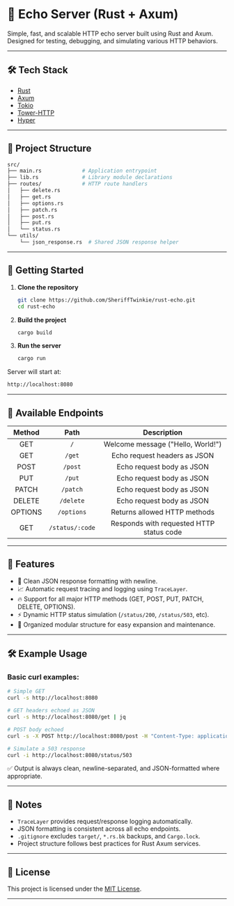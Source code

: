 # 🚀 Echo Server (Rust + Axum)

Simple, fast, and scalable HTTP echo server built using Rust and Axum.  
Designed for testing, debugging, and simulating various HTTP behaviors.

---

## 🛠 Tech Stack

- [Rust](https://www.rust-lang.org/)
- [Axum](https://docs.rs/axum/latest/axum/)
- [Tokio](https://tokio.rs/)
- [Tower-HTTP](https://docs.rs/tower-http/latest/tower_http/)
- [Hyper](https://hyper.rs/)

---

## 📂 Project Structure

```bash
src/
├── main.rs             # Application entrypoint
├── lib.rs              # Library module declarations
├── routes/             # HTTP route handlers
│   ├── delete.rs
│   ├── get.rs
│   ├── options.rs
│   ├── patch.rs
│   ├── post.rs
│   ├── put.rs
│   └── status.rs
└── utils/
    └── json_response.rs  # Shared JSON response helper
```

---

## 🚀 Getting Started

1. **Clone the repository**
   ```bash
   git clone https://github.com/SheriffTwinkie/rust-echo.git
   cd rust-echo
   ```

2. **Build the project**
   ```bash
   cargo build
   ```

3. **Run the server**
   ```bash
   cargo run
   ```

Server will start at:

```bash
http://localhost:8080
```

---

## 📜 Available Endpoints

| Method   | Path              | Description                                      |
|:--------:|:------------------:|:------------------------------------------------:|
| GET      | `/`                | Welcome message ("Hello, World!")                |
| GET      | `/get`             | Echo request headers as JSON                    |
| POST     | `/post`            | Echo request body as JSON                       |
| PUT      | `/put`             | Echo request body as JSON                       |
| PATCH    | `/patch`           | Echo request body as JSON                       |
| DELETE   | `/delete`          | Echo request body as JSON                       |
| OPTIONS  | `/options`         | Returns allowed HTTP methods                   |
| GET      | `/status/:code`    | Responds with requested HTTP status code        |

---

## 🧹 Features

- 📜 Clean JSON response formatting with newline.
- 📈 Automatic request tracing and logging using `TraceLayer`.
- 🔥 Support for all major HTTP methods (GET, POST, PUT, PATCH, DELETE, OPTIONS).
- ⚡ Dynamic HTTP status simulation (`/status/200`, `/status/503`, etc).
- 🧹 Organized modular structure for easy expansion and maintenance.

---

## 🛠 Example Usage

### Basic curl examples:

```bash
# Simple GET
curl -s http://localhost:8080

# GET headers echoed as JSON
curl -s http://localhost:8080/get | jq

# POST body echoed
curl -s -X POST http://localhost:8080/post -H "Content-Type: application/json" -d "{\"test\": \"value\"}" | jq

# Simulate a 503 response
curl -i http://localhost:8080/status/503
```

✅ Output is always clean, newline-separated, and JSON-formatted where appropriate.

---

## 📝 Notes

- `TraceLayer` provides request/response logging automatically.
- JSON formatting is consistent across all echo endpoints.
- `.gitignore` excludes `target/`, `*.rs.bk` backups, and `Cargo.lock`.
- Project structure follows best practices for Rust Axum services.

---

## 📢 License

This project is licensed under the [MIT License](LICENSE).

---
